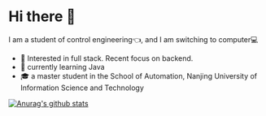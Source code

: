 # Hi there 👋

I am a student of control engineering:point_left:, and I am switching to computer💻

- 🧐 Interested in full stack. Recent focus on backend.
- 🌱 currently learning Java
- 🎓 a master student in the School of Automation, Nanjing University of Information Science and Technology




[![Anurag's github stats](https://github-readme-stats.vercel.app/api?username=XiYun0)](https://github.com/anuraghazra/github-readme-stats)

